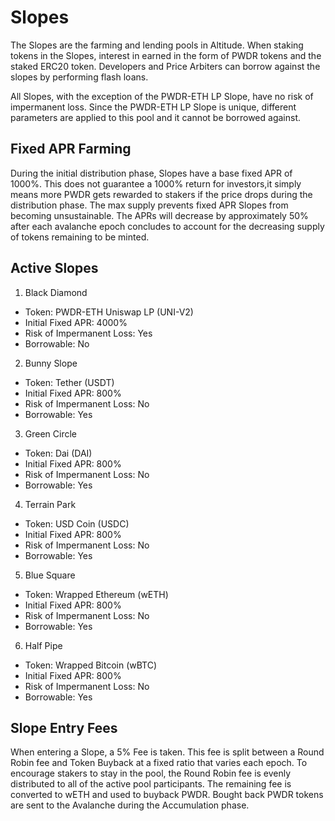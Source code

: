 # Slopes

The Slopes are the farming and lending pools in Altitude. When staking tokens in the Slopes, interest in earned in the form of PWDR tokens and the staked ERC20 token. Developers and Price Arbiters can borrow against the slopes by performing flash loans. 

All Slopes, with the exception of the PWDR-ETH LP Slope, have no risk of impermanent loss. Since the PWDR-ETH LP Slope is unique, different parameters are applied to this pool and it cannot be borrowed against.

## Fixed APR Farming

During the initial distribution phase, Slopes have a base fixed APR of 1000%. This does ​not​ guarantee a 1000% return for investors,it simply means more PWDR gets rewarded to stakers if the price drops during the distribution phase. The max supply prevents fixed APR Slopes from becoming unsustainable.
The APRs will decrease by approximately 50% after each avalanche epoch concludes to account for the decreasing supply of tokens remaining to be minted.

## Active Slopes

1. Black Diamond
  - Token: PWDR-ETH Uniswap LP (UNI-V2)
  - Initial Fixed APR: 4000%
  - Risk of Impermanent Loss: Yes
  - Borrowable: No
2. Bunny Slope
  - Token: Tether (USDT)
  - Initial Fixed APR: 800%
  - Risk of Impermanent Loss: No
  - Borrowable: Yes
3. Green Circle
  - Token: Dai (DAI)
  - Initial Fixed APR: 800%
  - Risk of Impermanent Loss: No
  - Borrowable: Yes
4. Terrain Park
  - Token: USD Coin (USDC)
  - Initial Fixed APR: 800%
  - Risk of Impermanent Loss: No
  - Borrowable: Yes
5. Blue Square
  - Token: Wrapped Ethereum (wETH)
  - Initial Fixed APR: 800%
  - Risk of Impermanent Loss: No
  - Borrowable: Yes
6. Half Pipe
  - Token: Wrapped Bitcoin (wBTC)
  - Initial Fixed APR: 800%
  - Risk of Impermanent Loss: No
  - Borrowable: Yes


## Slope Entry Fees

When entering a Slope, a 5% Fee is taken. This fee is split between a Round Robin fee and Token Buyback at a fixed ratio that varies each epoch. To encourage stakers to stay in the pool, the Round Robin fee is evenly distributed to all of the active pool participants. The remaining fee is converted to wETH and used to buyback PWDR. Bought back PWDR tokens are sent to the Avalanche during the Accumulation phase.